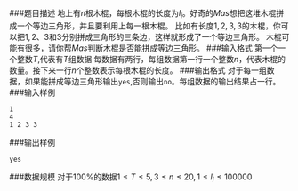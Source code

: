 ###题目描述
地上有$n$根木棍，每根木棍的长度为$l_i$。好奇的$Mas$想把这堆木棍拼成一个等边三角形，并且要利用上每一根木棍。
比如有长度$1,2,3,3$的木棍，你可以把$1,2$、$3$和$3$分别拼成三角形的三条边，这样就形成了一个等边三角形。
木棍可能有很多，请你帮$Mas$判断木棍是否能拼成等边三角形。
###输入格式
第一个一个整数$T$,代表有$T$组数据
每数据有两行，每组数据第一行一个整数$n$，代表木棍的数量。接下来一行$n$个整数表示每根木棍的长度。
###输出格式
对于每一组数据，如果能拼成等边三角形输出`yes`,否则输出`no`。每组数据的输出结果占一行。
###输入样例
```
1
4
1 2 3 3
```
###输出样例
```
yes
```
###数据规模
对于$100\%$的数据$1 \leq T \leq 5,3 \leq n \leq 20, 1 \leq l_i \leq 100000$